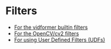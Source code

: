 # Filters

* [For the vidformer builtin filters](./builtin-filters.md)
* [For the OpenCV/cv2 filters](./opencv-filters.md)
* [For using User Defined Filters (UDFs)](./udf-filters.md)
